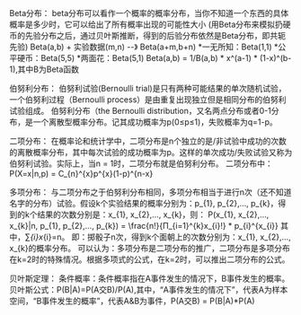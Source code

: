 Beta分布：
beta分布可以看作一个概率的概率分布，当你不知道一个东西的具体概率是多少时，它可以给出了所有概率出现的可能性大小
(用Beta分布来模拟扔硬币的先验分布之后，通过贝叶斯推断，得到的后验分布依然是Beta分布，即共轭先验)
Beta(a,b) + 实验数据(m,n) --》 Beta(a+m,b+n)
*一无所知：Beta(1,1)
*公平硬币：Beta(5,5)
*两面花：Beta(5,1)
Beta(a,b) = 1/B(a,b) * x^(a-1) * (1-x)^(b-1),其中B为Beta函数


伯努利分布：
伯努利试验(Bernoulli trial)是只有两种可能结果的单次随机试验，一个伯努利过程（Bernoulli process）是由重复出现独立但是相同分布的伯努利试验组成。
伯努利分布（the Bernoulli distribution，又名两点分布或者0-1分布，是一个离散型概率分布。记其成功概率为p(0≤p≤1)，失败概率为q=1-p。

二项分布：
在概率论和统计学中，二项分布是n个独立的是/非试验中成功的次数的离散概率分布，其中每次试验的成功概率为p。这样的单次成功/失败试验又称为伯努利试验。实际上，当n = 1时，二项分布就是伯努利分布。
二项分布中：P(X=x|n,p) = C_{n}^{x}p^{x}(1-p)^{n-x}

多项分布：
与二项分布之于伯努利分布相同，多项分布相当于进行n次（还不知道名字的分布）试验。假设k个实验结果的概率分别为：p_{1}, p_{2},…, p_{k}，得到的k个结果的次数分别是：x_{1}, x_{2},…, x_{k}，则：
P(x_{1}, x_{2},…, x_{k}|n, p_{1}, p_{2},…, p_{k}) = \frac{n!}{Π_{i=1}^{k}x_{i}!} * p_{i}^{x_{i}}
其中，∑_{i}x_{i}=n。
即：掷骰子n次，得到k个面朝上的次数分别为：x_{1}, x_{2},…, x_{k}的概率分布。
可以认为：多项分布是二项分布的推广，二项分布是多项分布在k=2时的特殊情况。根据多项式的公式，在k=2时，可以推出二项分布的公式。


贝叶斯定理：
条件概率：条件概率指在A事件发生的情况下，B事件发生的概率。
贝叶斯公式：P(B|A)=P(A交B)/P(A),其中，“A事件发生的情况下”，代表A为样本空间，“B事件发生的概率”，代表A&B为事件，P(A交B) = P(B|A)*P(A)